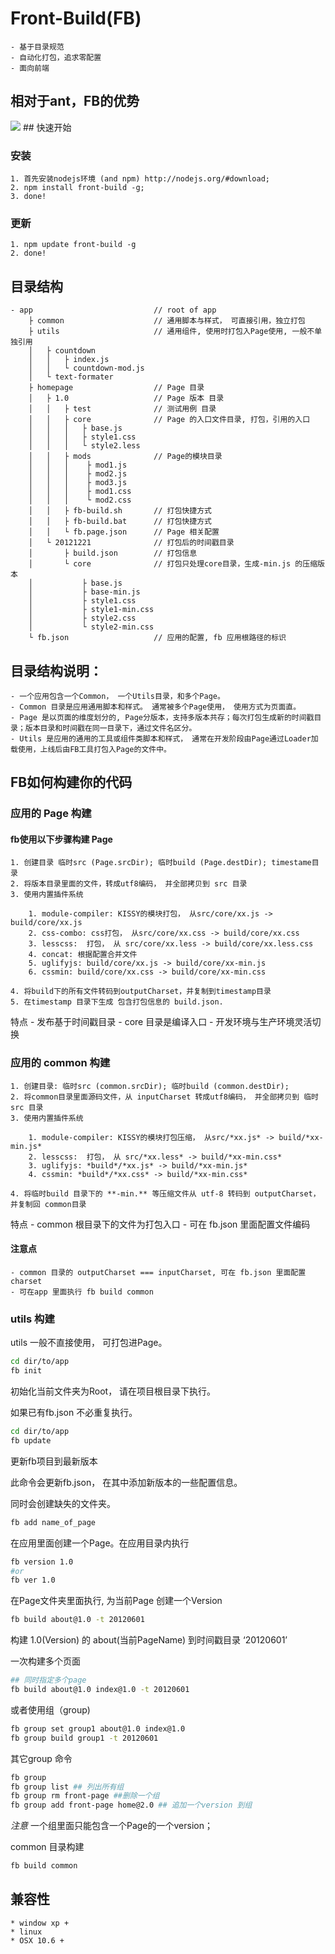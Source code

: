 # Front-Build(FB)

    - 基于目录规范
    - 自动化打包，追求零配置
    - 面向前端
## 相对于ant，FB的优势
<img src="http://www.36ria.com/wp-content/uploads/2012/07/FBvsAnt.png" />
## 快速开始

### 安装

    1. 首先安装nodejs环境 (and npm) http://nodejs.org/#download;
    2. npm install front-build -g;
    3. done!

### 更新

    1. npm update front-build -g
    2. done!

## 目录结构

````
- app                           // root of app
    ├ common                    // 通用脚本与样式， 可直接引用，独立打包
    ├ utils                     // 通用组件, 使用时打包入Page使用, 一般不单独引用
    │   ├ countdown
    │   │   ├ index.js
    │   │   └ countdown-mod.js
    │   └ text-formater
    ├ homepage                  // Page 目录
    │   ├ 1.0                   // Page 版本 目录
    │   │   ├ test              // 测试用例 目录
    │   │   ├ core              // Page 的入口文件目录, 打包，引用的入口
    │   │   │   ├ base.js
    │   │   │   ├ style1.css
    │   │   │   └ style2.less
    │   │   ├ mods              // Page的模块目录
    │   │   │    ├ mod1.js
    │   │   │    ├ mod2.js
    │   │   │    ├ mod3.js
    │   │   │    ├ mod1.css
    │   │   │    └ mod2.css
    │   │   ├ fb-build.sh       // 打包快捷方式
    │   │   ├ fb-build.bat      // 打包快捷方式
    │   │   └ fb.page.json      // Page 相关配置
    │   └ 20121221              // 打包后的时间戳目录
    │       ├ build.json        // 打包信息
    │       └ core              // 打包只处理core目录，生成-min.js 的压缩版本
    │           ├ base.js
    │           ├ base-min.js
    │           ├ style1.css
    │           ├ style1-min.css
    │           ├ style2.css
    │           └ style2-min.css
    └ fb.json                   // 应用的配置, fb 应用根路径的标识
````

## 目录结构说明：

    - 一个应用包含一个Common， 一个Utils目录，和多个Page。
    - Common 目录是应用通用脚本和样式。 通常被多个Page使用， 使用方式为页面直。
    - Page 是以页面的维度划分的, Page分版本，支持多版本共存；每次打包生成新的时间戳目录；版本目录和时间戳在同一目录下，通过文件名区分。
    - Utils 是应用的通用的工具或组件类脚本和样式， 通常在开发阶段由Page通过Loader加载使用，上线后由FB工具打包入Page的文件中。

## FB如何构建你的代码

### 应用的 Page 构建


#### fb使用以下步骤构建 Page


    1. 创建目录 临时src (Page.srcDir); 临时build (Page.destDir); timestame目录
    2. 将版本目录里面的文件，转成utf8编码， 并全部拷贝到 src 目录
    3. 使用内置插件系统
    
        1. module-compiler: KISSY的模块打包， 从src/core/xx.js -> build/core/xx.js
        2. css-combo: css打包， 从src/core/xx.css -> build/core/xx.css
        3. lesscss:  打包， 从 src/core/xx.less -> build/core/xx.less.css
        4. concat: 根据配置合并文件
        5. uglifyjs: build/core/xx.js -> build/core/xx-min.js
        6. cssmin: build/core/xx.css -> build/core/xx-min.css
        
    4. 将build下的所有文件转码到outputCharset，并复制到timestamp目录
    5. 在timestamp 目录下生成 包含打包信息的 build.json.

特点
    - 发布基于时间戳目录
    - core 目录是编译入口
    - 开发环境与生产环境灵活切换


### 应用的 common 构建


    1. 创建目录: 临时src (common.srcDir); 临时build (common.destDir);
    2. 将common目录里面源码文件，从 inputCharset 转成utf8编码， 并全部拷贝到 临时src 目录
    3. 使用内置插件系统
    
        1. module-compiler: KISSY的模块打包压缩， 从src/*xx.js* -> build/*xx-min.js*
        2. lesscss:  打包， 从 src/*xx.less* -> build/*xx-min.css*
        3. uglifyjs: *build*/*xx.js* -> build/*xx-min.js*
        4. cssmin: *build*/*xx.css* -> build/*xx-min.css*
        
    4. 将临时build 目录下的 **-min.** 等压缩文件从 utf-8 转码到 outputCharset，并复制回 common目录
    
特点
    - common 根目录下的文件为打包入口
    - 可在 fb.json 里面配置文件编码

#### 注意点
    - common 目录的 outputCharset === inputCharset, 可在 fb.json 里面配置 charset
    - 可在app 里面执行 fb build common


### utils 构建

utils 一般不直接使用， 可打包进Page。 




````sh
cd dir/to/app
fb init
````
初始化当前文件夹为Root， 请在项目根目录下执行。

如果已有fb.json 不必重复执行。

````sh
cd dir/to/app
fb update
````
更新fb项目到最新版本

此命令会更新fb.json， 在其中添加新版本的一些配置信息。

同时会创建缺失的文件夹。

````sh
fb add name_of_page
````
在应用里面创建一个Page。在应用目录内执行



````sh
fb version 1.0
#or
fb ver 1.0
````

在Page文件夹里面执行, 为当前Page 创建一个Version


````sh
fb build about@1.0 -t 20120601
````

构建 1.0(Version) 的 about(当前PageName) 到时间戳目录 ‘20120601’


一次构建多个页面
````sh
## 同时指定多个page
fb build about@1.0 index@1.0 -t 20120601
````

或者使用组（group)

````sh
fb group set group1 about@1.0 index@1.0
fb group build group1 -t 20120601

````

其它group 命令

````sh
fb group
fb group list ## 列出所有组
fb group rm front-page ##删除一个组
fb group add front-page home@2.0 ## 追加一个version 到组
````

_注意_ 一个组里面只能包含一个Page的一个version；

common 目录构建

````sh
fb build common
````

## 兼容性

    * window xp +
    * linux
    * OSX 10.6 +
